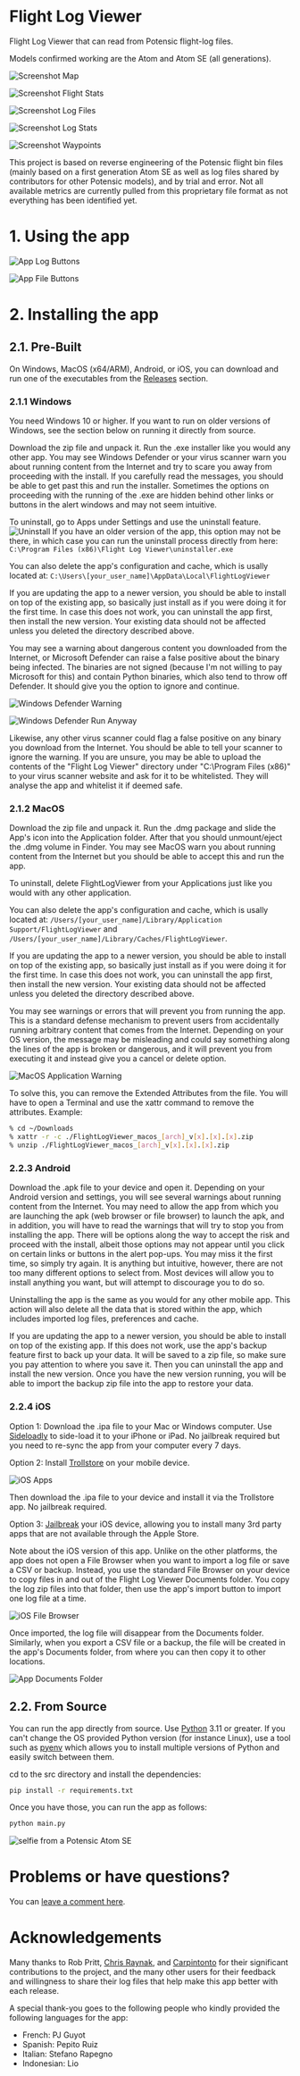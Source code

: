 # Flight Log Viewer
Flight Log Viewer that can read from Potensic flight-log files.

Models confirmed working are the Atom and Atom SE (all generations).

![Screenshot Map](<resources/screenshot1.png> "Screenshot Map")

![Screenshot Flight Stats](<resources/screenshot2.png> "Screenshot Flight Stats")

![Screenshot Log Files](<resources/screenshot3.png> "Screenshot Log Files")

![Screenshot Log Stats](<resources/screenshot4.png> "Screenshot Log Stats")

![Screenshot Waypoints](<resources/screenshot5.png> "Screenshot Waypoints")

This project is based on reverse engineering of the Potensic flight bin files (mainly based on a first generation Atom SE as well as log files shared by contributors for other Potensic models), and by trial and error. Not all available metrics are currently pulled from this proprietary file format as not everything has been identified yet.

# 1. Using the app

![App Log Buttons](<resources/buttons2.png> "App Log Buttons")

![App File Buttons](<resources/buttons1.png> "App File Buttons")

# 2. Installing the app
## 2.1. Pre-Built
On Windows, MacOS (x64/ARM), Android, or iOS, you can download and run one of the executables from the [Releases](<../../releases> "Releases") section.

### 2.1.1 Windows
You need Windows 10 or higher. If you want to run on older versions of Windows, see the section below on running it directly from source.

Download the zip file and unpack it. Run the .exe installer like you would any other app. You may see Windows Defender or your virus scanner warn you about running content from the Internet and try to scare you away from proceeding with the install. If you carefully read the messages, you should be able to get past this and run the installer. Sometimes the options on proceeding with the running of the .exe are hidden behind other links or buttons in the alert windows and may not seem intuitive.

To uninstall, go to Apps under Settings and use the uninstall feature.
![Uninstall](<resources/windows_uninstall.png> "Uninstall")
If you have an older version of the app, this option may not be there, in which case you can run the uninstall process directly from here: ```C:\Program Files (x86)\Flight Log Viewer\uninstaller.exe```

You can also delete the app's configuration and cache, which is usally located at: ```C:\Users\[your_user_name]\AppData\Local\FlightLogViewer```

If you are updating the app to a newer version, you should be able to install on top of the existing app, so basically just install as if you were doing it for the first time. In case this does not work, you can uninstall the app first, then install the new version. Your existing data should not be affected unless you deleted the directory described above.

You may see a warning about dangerous content you downloaded from the Internet, or Microsoft Defender can raise a false positive about the binary being infected. The binaries are not signed (because I'm not willing to pay Microsoft for this) and contain Python binaries, which also tend to throw off Defender. It should give you the option to ignore and continue.

![Windows Defender Warning](<resources/wd1.png> "Windows Defender Warning")

![Windows Defender Run Anyway](<resources/wd2.png> "Windows Defender Run Anyway")

Likewise, any other virus scanner could flag a false positive on any binary you download from the Internet. You should be able to tell your scanner to ignore the warning. If you are unsure, you may be able to upload the contents of the "Flight Log Viewer" directory under "C:\Program Files (x86)" to your virus scanner website and ask for it to be whitelisted. They will analyse the app and whitelist it if deemed safe.

### 2.1.2 MacOS
Download the zip file and unpack it. Run the .dmg package and slide the App's icon into the Application folder. After that you should unmount/eject the .dmg volume in Finder. You may see MacOS warn you about running content from the Internet but you should be able to accept this and run the app.

To uninstall, delete FlightLogViewer from your Applications just like you would with any other application.

You can also delete the app's configuration and cache, which is usally located at: ```/Users/[your_user_name]/Library/Application Support/FlightLogViewer``` and ```/Users/[your_user_name]/Library/Caches/FlightLogViewer```.

If you are updating the app to a newer version, you should be able to install on top of the existing app, so basically just install as if you were doing it for the first time. In case this does not work, you can uninstall the app first, then install the new version. Your existing data should not be affected unless you deleted the directory described above.

You may see warnings or errors that will prevent you from running the app. This is a standard defense mechanism to prevent users from accidentally running arbitrary content that comes from the Internet. Depending on your OS version, the message may be misleading and could say something along the lines of the app is broken or dangerous, and it will prevent you from executing it and instead give you a cancel or delete option.

![MacOS Application Warning](<resources/broken_app_message.png> "MacOS Application Warning")

To solve this, you can remove the Extended Attributes from the file. You will have to open a Terminal and use the xattr command to remove the attributes. Example:

```sh
% cd ~/Downloads
% xattr -r -c ./FlightLogViewer_macos_[arch]_v[x].[x].[x].zip
% unzip ./FlightLogViewer_macos_[arch]_v[x].[x].[x].zip
```

### 2.2.3 Android
Download the .apk file to your device and open it. Depending on your Android version and settings, you will see several warnings about running content from the Internet. You may need to allow the app from which you are launching the apk (web browser or file browser) to launch the apk, and in addition, you will have to read the warnings that will try to stop you from installing the app. There will be options along the way to accept the risk and proceed with the install, albeit those options may not appear until you click on certain links or buttons in the alert pop-ups. You may miss it the first time, so simply try again. It is anything but intuitive, however, there are not too many different options to select from. Most devices will allow you to install anything you want, but will attempt to discourage you to do so.

Uninstalling the app is the same as you would for any other mobile app. This action will also delete all the data that is stored within the app, which includes imported log files, preferences and cache.

If you are updating the app to a newer version, you should be able to install on top of the existing app. If this does not work, use the app's backup feature first to back up your data. It will be saved to a zip file, so make sure you pay attention to where you save it. Then you can uninstall the app and install the new version. Once you have the new version running, you will be able to import the backup zip file into the app to restore your data.


### 2.2.4 iOS
Option 1: Download the .ipa file to your Mac or Windows computer. Use [Sideloadly](<https://sideloadly.io/> "Sideloadly") to side-load it to your iPhone or iPad. No jailbreak required but you need to re-sync the app from your computer every 7 days.

Option 2: Install [Trollstore](<https://ios.cfw.guide/installing-trollstore/> "Trollstore") on your mobile device.

![iOS Apps](<resources/ios_desktop1.png> "iOS Apps")

Then download the .ipa file to your device and install it via the Trollstore app. No jailbreak required.

Option 3: [Jailbreak](<https://ios.cfw.guide/get-started/> "iOS Jailbreak Guide") your iOS device, allowing you to install many 3rd party apps that are not available through the Apple Store.

Note about the iOS version of this app. Unlike on the other platforms, the app does not open a File Browser when you want to import a log file or save a CSV or backup. Instead, you use the standard File Browser on your device to copy files in and out of the Flight Log Viewer Documents folder. You copy the log zip files into that folder, then use the app's import button to import one log file at a time.

![iOS File Browser](<resources/ios_file_browser1.png> "iOS File Browser")

Once imported, the log file will disappear from the Documents folder. Similarly, when you export a CSV file or a backup, the file will be created in the app's Documents folder, from where you can then copy it to other locations.

![App Documents Folder](<resources/ios_file_browser2.png> "App Documents Folder")

## 2.2. From Source
You can run the app directly from source. Use [Python](<https://www.python.org/downloads/> "Download Python") 3.11 or greater. If you can't change the OS provided Python version (for instance Linux), use a tool such as [pyenv](<https://github.com/pyenv/pyenv> "pyenv") which allows you to install multiple versions of Python and easily switch between them.

cd to the src directory and install the dependencies:
```sh
pip install -r requirements.txt
```
Once you have those, you can run the app as follows:
```sh
python main.py
```

![selfie from a Potensic Atom SE](<src/assets/app-icon256.png> "Atom SE selfie")


# Problems or have questions?
You can [leave a comment here](<https://koenaerts.ca/micro-drones/parsing-potensic-flight-data-files/> "Parsing Potensic Flight Data Files").


# Acknowledgements
Many thanks to Rob Pritt, [Chris Raynak](<http://www.imagination-3d.com/>), and [Carpintonto](<https://github.com/Carpintonto>) for their significant contributions to the project, and the many other users for their feedback and willingness to share their log files that help make this app better with each release.

A special thank-you goes to the following people who kindly provided the following languages for the app:

- French: PJ Guyot
- Spanish: Pepito Ruiz
- Italian: Stefano Rapegno
- Indonesian: Lio
